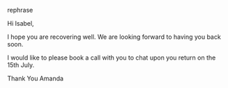 rephrase 

Hi Isabel, 

I hope you are recovering well. We are looking forward to having you back soon. 

I would like to please book a call with you to chat upon you return on the 15th July. 

Thank You 
Amanda 

